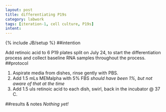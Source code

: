 ```yaml
---
layout: post
title: differentiating P19s
category: labwork
tags: [iteration-1, cell culture, P19s]
intent: 
---
```

{% include JB/setup %}
##intention

Add retinoic acid to 6 P19 plates split on July 24, to start the differentiation process and collect baseline RNA samples throughout the process.
##protocol

 1. Aspirate media from dishes, rinse gently with PBS.
 2. Add 1.5 mLs MEMalpha with 5% FBS *should have been 1%, but not aware of that at the time*
 3. Add 1.5 uls retinoic acid to each dish, swirl, back in the incubator @ 37 C.

##results & notes
*Nothing yet!*


